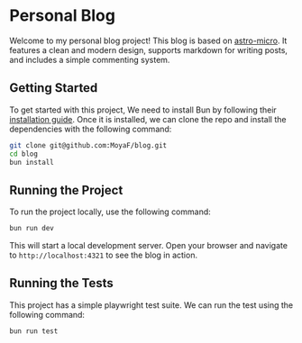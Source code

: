 # Personal Blog

Welcome to my personal blog project! This blog is based on [astro-micro](https://github.com/trevortylerlee/astro-micro). It features a clean and modern design, supports markdown for writing posts, and includes a simple commenting system.


## Getting Started

To get started with this project, We need to install Bun by following their [installation guide](https://bun.sh/docs/installation).
Once it is installed, we can clone the repo and install the dependencies with the following command:

```bash
git clone git@github.com:MoyaF/blog.git
cd blog
bun install
```

## Running the Project

To run the project locally, use the following command:

```bash
bun run dev
```

This will start a local development server. Open your browser and navigate to `http://localhost:4321` to see the blog in action.

## Running the Tests

This project has a simple playwright test suite. We can run the test using the following command:

```bash
bun run test
```